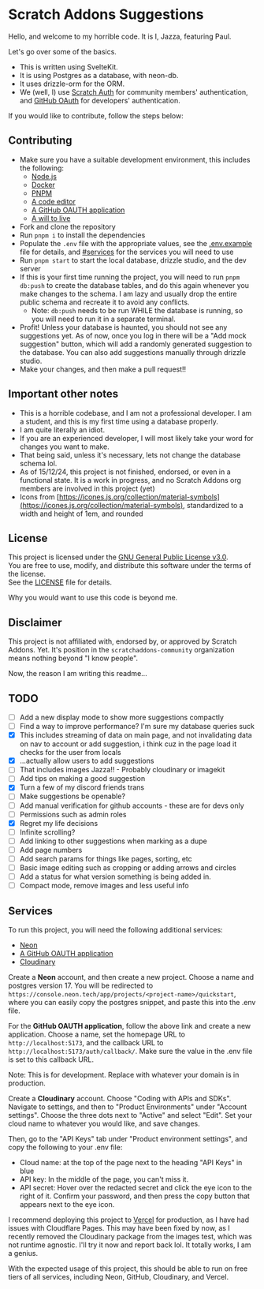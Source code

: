 # Scratch Addons Suggestions

Hello, and welcome to my horrible code. It is I, Jazza, featuring Paul.

Let's go over some of the basics.

- This is written using SvelteKit.
- It is using Postgres as a database, with neon-db.
- It uses drizzle-orm for the ORM.
- We (well, I) use [Scratch Auth](https://auth.itinerary.eu.org/) for community members' authentication, and [GitHub OAuth](https://docs.github.com/en/developers/apps/building-oauth-apps/authorizing-oauth-apps) for developers' authentication.

If you would like to contribute, follow the steps below:

## Contributing

- Make sure you have a suitable development environment, this includes the following:
  - [Node.js](https://nodejs.org/en)
  - [Docker](https://www.docker.com/)
  - [PNPM](https://pnpm.io/)
  - [A code editor](https://code.visualstudio.com/)
  - [A GitHub OAUTH application](https://docs.github.com/en/apps/oauth-apps/building-oauth-apps/creating-an-oauth-app)
  - [A will to live](https://ljla.org.au/product/a-will-to-live-george-ginzburg/)
- Fork and clone the repository
- Run `pnpm i` to install the dependencies
- Populate the `.env` file with the appropriate values, see the [.env.example](./.env.example) file for details, and [#services](#services) for the services you will need to use
- Run `pnpm start` to start the local database, drizzle studio, and the dev server
- If this is your first time running the project, you will need to run `pnpm db:push` to create the database tables, and do this again whenever you make changes to the schema. I am lazy and usually drop the entire public schema and recreate it to avoid any conflicts.
  - Note: `db:push` needs to be run WHILE the database is running, so you will need to run it in a separate terminal.
- Profit! Unless your database is haunted, you should not see any suggestions yet. As of now, once you log in there will be a "Add mock suggestion" button, which will add a randomly generated suggestion to the database. You can also add suggestions manually through drizzle studio.
- Make your changes, and then make a pull request!!

## Important other notes

- This is a horrible codebase, and I am not a professional developer. I am a student, and this is my first time using a database properly.
- I am quite literally an idiot.
- If you are an experienced developer, I will most likely take your word for changes you want to make.
- That being said, unless it's necessary, lets not change the database schema lol.
- As of 15/12/24, this project is not finished, endorsed, or even in a functional state. It is a work in progress, and no Scratch Addons org members are involved in this project (yet)
- Icons from [https://icones.js.org/collection/material-symbols](https://icones.js.org/collection/material-symbols), standardized to a width and height of 1em, and rounded

## License

This project is licensed under the [GNU General Public License v3.0](https://www.gnu.org/licenses/gpl-3.0.html).  
You are free to use, modify, and distribute this software under the terms of the license.  
See the [LICENSE](./LICENSE) file for details.

Why you would want to use this code is beyond me.

## Disclaimer

This project is not affiliated with, endorsed by, or approved by Scratch Addons. Yet.
It's position in the `scratchaddons-community` organization means nothing beyond "I know people".

Now, the reason I am writing this readme...

## TODO

- [ ] Add a new display mode to show more suggestions compactly
- [ ] Find a way to improve performance? I'm sure my database queries suck
- [x] This includes streaming of data on main page, and not invalidating data on nav to account or add suggestion, i think cuz in the page load it checks for the user from locals
- [x] ...actually allow users to add suggestions
- [ ] That includes images Jazza!! - Probably cloudinary or imagekit
- [ ] Add tips on making a good suggestion
- [x] Turn a few of my discord friends trans
- [ ] Make suggestions be openable?
- [ ] Add manual verification for github accounts - these are for devs only
- [ ] Permissions such as admin roles
- [x] Regret my life decisions
- [ ] Infinite scrolling?
- [ ] Add linking to other suggestions when marking as a dupe
- [ ] Add page numbers
- [ ] Add search params for things like pages, sorting, etc
- [ ] Basic image editing such as cropping or adding arrows and circles
- [ ] Add a status for what version something is being added in.
- [ ] Compact mode, remove images and less useful info

## Services

To run this project, you will need the following additional services:

- [Neon](https://neon.tech/)
- [A GitHub OAUTH application](https://github.com/settings/applications/new)
- [Cloudinary](https://cloudinary.com/)

Create a **Neon** account, and then create a new project. Choose a name and postgres version 17. You will be redirected to `https://console.neon.tech/app/projects/<project-name>/quickstart`, where you can easily copy the postgres snippet, and paste this into the .env file.

For the **GitHub OAUTH application**, follow the above link and create a new application. Choose a name, set the homepage URL to `http://localhost:5173`, and the callback URL to `http://localhost:5173/auth/callback/`. Make sure the value in the .env file is set to this callback URL.

Note: This is for development. Replace with whatever your domain is in production.

Create a **Cloudinary** account. Choose "Coding with APIs and SDKs". Navigate to settings, and then to "Product Environments" under "Account settings". Choose the three dots next to "Active" and select "Edit". Set your cloud name to whatever you would like, and save changes.

Then, go to the "API Keys" tab under "Product environment settings", and copy the following to your .env file:

- Cloud name: at the top of the page next to the heading "API Keys" in blue
- API key: In the middle of the page, you can't miss it.
- API secret: Hover over the redacted secret and click the eye icon to the right of it. Confirm your password, and then press the copy button that appears next to the eye icon.

I recommend deploying this project to [Vercel](https://vercel.com/) for production, as I have had issues with Cloudflare Pages. This may have been fixed by now, as I recently removed the Cloudinary package from the images test, which was not runtime agnostic. I'll try it now and report back lol. It totally works, I am a genius.

With the expected usage of this project, this should be able to run on free tiers of all services, including Neon, GitHub, Cloudinary, and Vercel.
